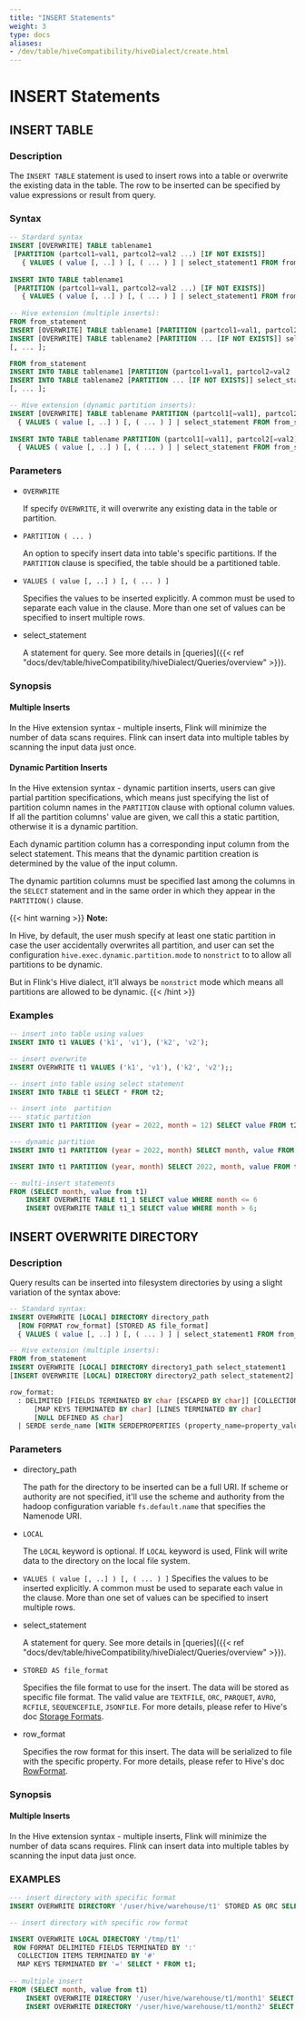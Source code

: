 ```yaml
---
title: "INSERT Statements"
weight: 3
type: docs
aliases:
- /dev/table/hiveCompatibility/hiveDialect/create.html
---
```

<!--
Licensed to the Apache Software Foundation (ASF) under one
or more contributor license agreements.  See the NOTICE file
distributed with this work for additional information
regarding copyright ownership.  The ASF licenses this file
to you under the Apache License, Version 2.0 (the
"License"); you may not use this file except in compliance
with the License.  You may obtain a copy of the License at

  http://www.apache.org/licenses/LICENSE-2.0

Unless required by applicable law or agreed to in writing,
software distributed under the License is distributed on an
"AS IS" BASIS, WITHOUT WARRANTIES OR CONDITIONS OF ANY
KIND, either express or implied.  See the License for the
specific language governing permissions and limitations
under the License.
-->

# INSERT Statements

## INSERT TABLE

### Description

The `INSERT TABLE` statement is used to insert rows into a table or overwrite the existing data in the table. The row to be inserted
can be specified by value expressions or result from query.

### Syntax

```sql
-- Stardard syntax
INSERT [OVERWRITE] TABLE tablename1
 [PARTITION (partcol1=val1, partcol2=val2 ...) [IF NOT EXISTS]]
   { VALUES ( value [, ..] ) [, ( ... ) ] | select_statement1 FROM from_statement };
   
INSERT INTO TABLE tablename1
 [PARTITION (partcol1=val1, partcol2=val2 ...) [IF NOT EXISTS]]
   { VALUES ( value [, ..] ) [, ( ... ) ] | select_statement1 FROM from_statement };
   
-- Hive extension (multiple inserts):
FROM from_statement
INSERT [OVERWRITE] TABLE tablename1 [PARTITION (partcol1=val1, partcol2=val2 ...) [IF NOT EXISTS]] select_statement1,
INSERT [OVERWRITE] TABLE tablename2 [PARTITION ... [IF NOT EXISTS]] select_statement2
[, ... ];

FROM from_statement
INSERT INTO TABLE tablename1 [PARTITION (partcol1=val1, partcol2=val2 ...) [IF NOT EXISTS]] select_statement1,
INSERT INTO TABLE tablename2 [PARTITION ... [IF NOT EXISTS]] select_statement2
[, ... ];

-- Hive extension (dynamic partition inserts):
INSERT [OVERWRITE] TABLE tablename PARTITION (partcol1[=val1], partcol2[=val2] ...)
  { VALUES ( value [, ..] ) [, ( ... ) ] | select_statement FROM from_statement };
  
INSERT INTO TABLE tablename PARTITION (partcol1[=val1], partcol2[=val2] ...)
  { VALUES ( value [, ..] ) [, ( ... ) ] | select_statement FROM from_statement };
```

### Parameters

- `OVERWRITE`

  If specify `OVERWRITE`, it will overwrite any existing data in the table or partition.

- `PARTITION ( ... )`

  An option to specify insert data into table's specific partitions.
  If the `PARTITION` clause is specified, the table should be a partitioned table.

- `VALUES ( value [, ..] ) [, ( ... ) ]`

  Specifies the values to be inserted explicitly. A common must be used to separate each value in the clause.
  More than one set of values can be specified to insert multiple rows.

- select_statement

  A statement for query.
  See more details in [queries]({{< ref "docs/dev/table/hiveCompatibility/hiveDialect/Queries/overview" >}}).

### Synopsis 

#### Multiple Inserts

In the Hive extension syntax - multiple inserts, Flink will minimize the number of data scans requires. Flink can insert data into multiple
tables by scanning the input data just once.

#### Dynamic Partition Inserts

In the Hive extension syntax - dynamic partition inserts, users can give partial partition specifications, which means just specifying the list of partition column names in the `PARTITION` clause with optional column values.
If all the partition columns' value are given, we call this a static partition, otherwise it is a dynamic partition.

Each dynamic partition column has a corresponding input column from the select statement. This means that the dynamic partition creation is determined by the value of the input column.

The dynamic partition columns must be specified last among the columns in the `SELECT` statement and in the same order in which they appear in the `PARTITION()` clause.

{{< hint warning >}}
**Note:**

In Hive, by default, the user mush specify at least one static partition in case the user accidentally overwrites all partition, and user can
set the configuration `hive.exec.dynamic.partition.mode` to `nonstrict` to to allow all partitions to be dynamic.

But in Flink's Hive dialect, it'll always be `nonstrict` mode which means all partitions are allowed to be dynamic.
{{< /hint >}}

### Examples

```sql
-- insert into table using values
INSERT INTO t1 VALUES ('k1', 'v1'), ('k2', 'v2');

-- insert overwrite
INSERT OVERWRITE t1 VALUES ('k1', 'v1'), ('k2', 'v2');;

-- insert into table using select statement
INSERT INTO TABLE t1 SELECT * FROM t2;

-- insert into  partition
--- static partition
INSERT INTO t1 PARTITION (year = 2022, month = 12) SELECT value FROM t2;

--- dynamic partition 
INSERT INTO t1 PARTITION (year = 2022, month) SELECT month, value FROM t2;

INSERT INTO t1 PARTITION (year, month) SELECT 2022, month, value FROM t2;

-- multi-insert statements
FROM (SELECT month, value from t1)
    INSERT OVERWRITE TABLE t1_1 SELECT value WHERE month <= 6
    INSERT OVERWRITE TABLE t1_1 SELECT value WHERE month > 6;
```


## INSERT OVERWRITE DIRECTORY

### Description

Query results can be inserted into filesystem directories by using a slight variation of the syntax above:
```sql
-- Standard syntax:
INSERT OVERWRITE [LOCAL] DIRECTORY directory_path
  [ROW FORMAT row_format] [STORED AS file_format] 
  { VALUES ( value [, ..] ) [, ( ... ) ] | select_statement1 FROM from_statement };

-- Hive extension (multiple inserts):
FROM from_statement
INSERT OVERWRITE [LOCAL] DIRECTORY directory1_path select_statement1
[INSERT OVERWRITE [LOCAL] DIRECTORY directory2_path select_statement2] ...

row_format:
  : DELIMITED [FIELDS TERMINATED BY char [ESCAPED BY char]] [COLLECTION ITEMS TERMINATED BY char]
      [MAP KEYS TERMINATED BY char] [LINES TERMINATED BY char]
      [NULL DEFINED AS char]
  | SERDE serde_name [WITH SERDEPROPERTIES (property_name=property_value, ...)]
```

### Parameters

- directory_path

  The path for the directory to be inserted can be a full URI. If scheme or authority are not specified,
  it'll use the scheme and authority from the hadoop configuration variable `fs.default.name` that specifies the Namenode URI.

- `LOCAL`

   The `LOCAL` keyword is optional. If `LOCAL` keyword is used, Flink will write data to the directory on the local file system.

- `VALUES ( value [, ..] ) [, ( ... ) ]`
   Specifies the values to be inserted explicitly. A common must be used to separate each value in the clause.
   More than one set of values can be specified to insert multiple rows.

- select_statement

  A statement for query. 
  See more details in [queries]({{< ref "docs/dev/table/hiveCompatibility/hiveDialect/Queries/overview" >}}).

- `STORED AS file_format`

   Specifies the file format to use for the insert. The data will be stored as specific file format.
   The valid value are `TEXTFILE`, `ORC`, `PARQUET`,  `AVRO`, `RCFILE`, `SEQUENCEFILE`, `JSONFILE`.
   For more details, please refer to Hive's doc [Storage Formats](https://cwiki.apache.org/confluence/display/Hive/LanguageManual+DDL#LanguageManualDDL-RowFormat,StorageFormat,andSerDe).
   

- row_format

  Specifies the row format for this insert. The data will be serialized to file with the specific property.
  For more details, please refer to Hive's doc [RowFormat](https://cwiki.apache.org/confluence/display/Hive/LanguageManual+DDL#LanguageManualDDL-RowFormat,StorageFormat,andSerDe).

### Synopsis

#### Multiple Inserts

In the Hive extension syntax - multiple inserts, Flink will minimize the number of data scans requires. Flink can insert data into multiple
tables by scanning the input data just once.

### EXAMPLES

```sql
--- insert directory with specific format
INSERT OVERWRITE DIRECTORY '/user/hive/warehouse/t1' STORED AS ORC SELECT * FROM t1;

-- insert directory with specific row format

INSERT OVERWRITE LOCAL DIRECTORY '/tmp/t1'
 ROW FORMAT DELIMITED FIELDS TERMINATED BY ':'
  COLLECTION ITEMS TERMINATED BY '#'
  MAP KEYS TERMINATED BY '=' SELECT * FROM t1;
  
-- multiple insert
FROM (SELECT month, value from t1)
    INSERT OVERWRITE DIRECTORY '/user/hive/warehouse/t1/month1' SELECT value WHERE month <= 6
    INSERT OVERWRITE DIRECTORY '/user/hive/warehouse/t1/month2' SELECT value WHERE month > 6;
```

